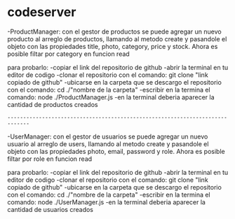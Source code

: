 # codeserver

-ProductManager: con el gestor de productos se puede agregar un nuevo producto al arreglo de productos, llamando al metodo create y pasandole el objeto con las propiedades title, photo, category, price y stock.
Ahora es posible filtar por category en funcion read

para probarlo:
-copiar el link del repositorio de github
-abrir la terminal en tu editor de codigo
-clonar el repositorio con el comando: git clone "link copiado de github"
-ubicarse en la carpeta que se descargo el repositorio con el comando: cd ./"nombre de la carpeta"
-escribir en la termina el comando: node ./ProductManager.js
-en la terminal deberia aparecer la cantidad de productos creados

    -----------------------------------------------------------------------------

-UserManager: con el gestor de usuarios se puede agregar un nuevo usuario al arreglo de users, llamando al metodo create y pasandole el objeto con las propiedades photo, email, password y role.
Ahora es posible filtar por role en funcion read

para probarlo:
-copiar el link del repositorio de github
-abrir la terminal en tu editor de codigo
-clonar el repositorio con el comando: git clone "link copiado de github"
-ubicarse en la carpeta que se descargo el repositorio con el comando: cd ./"nombre de la carpeta"
-escribir en la termina el comando: node ./UserManager.js
-en la terminal deberia aparecer la cantidad de usuarios creados